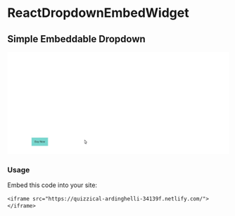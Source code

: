 # ReactDropdownEmbedWidget
## Simple Embeddable Dropdown

![Alt Text](/media/EmbbededDropdownWidget.gif?raw=true)

### Usage

Embed this code into your site: 
```
<iframe src="https://quizzical-ardinghelli-34139f.netlify.com/"></iframe>
```